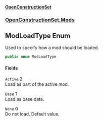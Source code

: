 #### [OpenConstructionSet](index.md 'index')
### [OpenConstructionSet.Mods](index.md#OpenConstructionSet_Mods 'OpenConstructionSet.Mods')
## ModLoadType Enum
Used to specify how a mod should be loaded.  
```csharp
public enum ModLoadType

```
#### Fields
<a name='OpenConstructionSet_Mods_ModLoadType_Active'></a>
`Active` 2  
Load as part of the active mod.  
  
<a name='OpenConstructionSet_Mods_ModLoadType_Base'></a>
`Base` 1  
Load as base data.  
  
<a name='OpenConstructionSet_Mods_ModLoadType_None'></a>
`None` 0  
Do not load. Default value.  
  
